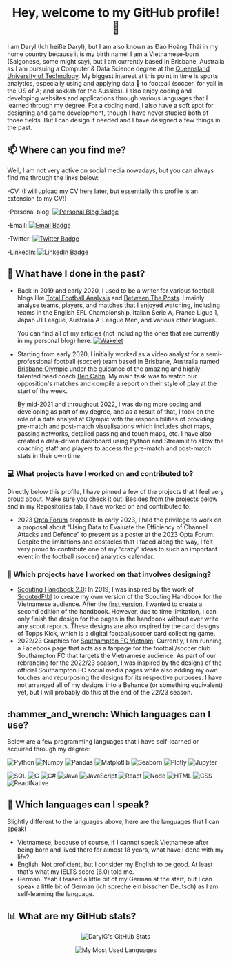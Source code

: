 <h1 align = "center">Hey, welcome to my GitHub profile! 👋</h1>

I am Daryl (Ich heiße Daryl), but I am also known as Đào Hoàng Thái in my home country because it is my birth name! I am a Vietnamese-born (Saigonese, some might say), but I am currently based in Brisbane, Australia as I am pursuing a Computer & Data Science degree at the <a href = "https://www.qut.edu.au" target = "_blank">Queensland University of Technology</a>. My biggest interest at this point in time is sports analytics, especially using and applying data 🔣 to football (soccer, for yall in the US of A; and sokkah for the Aussies). I also enjoy coding and developing websites and applications through various languages that I learned through my degree. For a coding nerd, I also have a soft spot for designing and game development, though I have never studied both of those fields. But I can design if needed and I have designed a few things in the past.

<!------------------------------------------------------------------------------------------------------------------------------------------------------------>

<h2 align = "left">📫 Where can you find me?</h2>
Well, I am not very active on social media nowadays, but you can always find me through the links below:

-CV: (I will upload my CV here later, but essentially this profile is an extension to my CV!)

-Personal blog: [![Personal Blog Badge](https://img.shields.io/badge/talkingtactics.substack.com-70368d?style=for-the-badge&logo=web&logoColor=white)](https://talkingtactics.substack.com)

-Email: [![Email Badge](https://img.shields.io/badge/-Gmail-D14836?style=for-the-badge&logo=gmail&logoColor=white)](mailto:daohoang.thai@gmail.com)

-Twitter: [![Twitter Badge](https://img.shields.io/badge/Twitter-1DA1F2?style=for-the-badge&logo=twitter&logoColor=white)](https://twitter.com/dgouilard)

-LinkedIn: [![LinkedIn Badge](https://img.shields.io/badge/LinkedIn-0077B5?style=for-the-badge&logo=linkedin&logoColor=white)](https://www.linkedin.com/in/daryl-thai-dao-9a25751b1)

<!------------------------------------------------------------------------------------------------------------------------------------------------------------>

<h2 align = "left">🔭 What have I done in the past?</h2>
<ul>

<li>Back in 2019 and early 2020, I used to be a writer for various football blogs like <a href = "https://totalfootballanalysis.com" target = "_blank">Total Football Analysis</a> and <a href = "https://betweentheposts.net" target = "_blank">Between The Posts</a>. I mainly analyse teams, players, and matches that I enjoyed watching, including teams in the English EFL Championship, Italian Serie A, France Ligue 1, Japan J1 League, Australia A-League Men, and various other leagues.

You can find all of my articles (not including the ones that are currently in my personal blog) here: [![Wakelet](https://img.shields.io/badge/-Wakelet-1DA1F2?style=for-the-badge&logo=wakelet)](https://wakelet.com/darylgouilard)</li>

<li>Starting from early 2020, I initially worked as a video analyst for a semi-professional football (soccer) team based in Brisbane, Australia named <a href = "https://olympicfc.net.au" target = "_blank">Brisbane Olympic</a> under the guidance of the amazing and highly-talented head coach <a href = "https://twitter.com/ben_cahn" target = "_blank">Ben Cahn</a>. My main task was to watch our opposition's matches and compile a report on their style of play at the start of the week.

By mid-2021 and throughout 2022, I was doing more coding and developing as part of my degree, and as a result of that, I took on the role of a data analyst at Olympic with the responsibilities of providing pre-match and post-match visualisations which includes shot maps, passing networks, detailed passing and touch maps, etc. I have also created a data-driven dashboard using Python and Streamlit to allow the coaching staff and players to access the pre-match and post-match stats in their own time.</li>

</ul>

<!------------------------------------------------------------------------------------------------------------------------------------------------------------>

<h3 align = "left">💻 What projects have I worked on and contributed to?</h3>

Directly below this profile, I have pinned a few of the projects that I feel very proud about. Make sure you check it out! Besides from the projects below and in my Repositories tab, I have worked on and contributed to:

<ul>
<li>2023 <a href = "https://www.statsperform.com/resource/final-pro-track-presentations-confirmed-for-the-2023-opta-forum/" target = "_blank">Opta Forum</a> proposal: In early 2023, I had the privilege to work on a proposal about "Using Data to Evaluate the Efficiency of Channel Attacks and Defence" to present as a poster at the 2023 Opta Forum. Despite the limitations and obstacles that I faced along the way, I felt very proud to contribute one of my "crazy" ideas to such an important event in the football (soccer) analytics calendar.</li>

</ul>

<!------------------------------------------------------------------------------------------------------------------------------------------------------------>

<h3 align = "left">🎨 Which projects have I worked on that involves designing?</h3>

<ul>
  <li><a href = "https://photos.app.goo.gl/gcPqGR54vziArLgUA" target = "_blank">Scouting Handbook 2.0</a>: In 2019, I was inspired by the work of <a href = "https://www.scoutedftbl.com" target = "_blank">ScoutedFtbl</a> to create my own version of the Scouting Handbook for the Vietnamese audience. After the <a href = "https://drive.google.com/file/d/1xn1qP-4kgZj5XqxaKtW0FW7Ym-QDGdIi/view?usp=sharing" target = "_blank">first version</a>, I wanted to create a second edition of the handbook. However, due to time limitation, I can only finish the design for the pages in the handbook without ever write any scout reports. These designs are also inspired by the card designs of Topps Kick, which is a digital football/soccer card collecting game.</li>
  
  <li>2022/23 Graphics for <a href = "https://www.facebook.com/SaintsVN" target = "_blank">Southampton FC Vietnam</a>: Currently, I am running a Facebook page that acts as a fanpage for the football/soccer club Southampton FC that targets the Vietnamese audience. As part of our rebranding for the 2022/23 season, I was inspired by the designs of the official Southampton FC social media pages while also adding my own touches and repurposing the designs for its respective purposes. I have not arranged all of my designs into a Behance (or something equivalent) yet, but I will probably do this at the end of the 22/23 season.

</ul>

<!------------------------------------------------------------------------------------------------------------------------------------------------------------>

<h2 align = "left">:hammer_and_wrench: Which languages can I use?</h2>

Below are a few programming languages that I have self-learned or acquired through my degree:

![Python](https://img.shields.io/badge/-Python-black?style=flat&logo=python) 
![Numpy](https://img.shields.io/badge/-Numpy-black?style=flat&logo=Numpy&logoColor=white) 
![Pandas](https://img.shields.io/badge/-Pandas-black?style=flat&logo=Pandas) 
![Matplotlib](https://img.shields.io/badge/-Matplotlib-black?style=flat&logo=Matplotlib&logoColor=white) 
![Seaborn](https://img.shields.io/badge/-Seaborn-black?style=flat&logo=Seaborn&logoColor=white) 
![Plotly](https://img.shields.io/badge/-Plotly-black?style=flat&logo=Plotly&logoColor=white) 
![Jupyter](https://img.shields.io/badge/-Jupyter-black?style=flat&logo=Jupyter&logoColor=orange)

![SQL](https://img.shields.io/badge/-SQL-black?style=flat&logo=SQL)
![C](https://img.shields.io/badge/-C-black?style=flat&logo=C)
![C#](https://img.shields.io/badge/-CSharp-black?style=flat&logo=Csharp)
![Java](https://img.shields.io/badge/-Java-black?style=flat&logo=Java)
![JavaScript](https://img.shields.io/badge/-JavaScript-black?style=flat&logo=JavaScript)
![React](https://img.shields.io/badge/-React-black?style=flat&logo=React)
![Node](https://img.shields.io/badge/-Node-black?style=flat&logo=Node.js)
![HTML](https://img.shields.io/badge/-HTML-black?style=flat&logo=html)
![CSS](https://img.shields.io/badge/-CSS-black?style=flat&logo=css)
![ReactNative](https://img.shields.io/badge/-ReactNative-black?style=flat&logo=ReactNative)

<!------------------------------------------------------------------------------------------------------------------------------------------------------------>

<h2 align = "left">💬 Which languages can I speak?</h2>

Slightly different to the languages above, here are the languages that I can speak!

<ul>
<li>Vietnamese, because of course, if I cannot speak Vietnamese after being born and lived there for almost 18 years, what have I done with my life?</li>
<li>English. Not proficient, but I consider my English to be good. At least that's what my IELTS score (6.0) told me.</li>
<li>German. Yeah I teased a little bit of my German at the start, but I can speak a little bit of German (ich spreche ein bisschen Deutsch) as I am self-learning the language.</li>

</ul>

<!------------------------------------------------------------------------------------------------------------------------------------------------------------>

<h2 align = "left">📊 What are my GitHub stats?</h2>

<div align = "center">

![DarylG's GitHub Stats](https://github-readme-stats.vercel.app/api?username=darylgouilard&show_icons=true&count_private=true&theme=tokyonight)

![My Most Used Languages](https://github-readme-stats.vercel.app/api/top-langs/?username=darylgouilard&hide=css,php&langs_count=6&layout=compact&theme=tokyonight)

</div>
